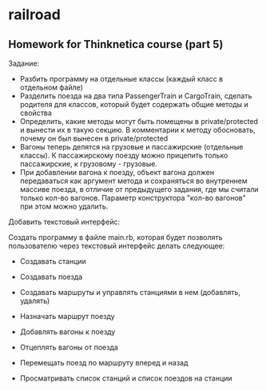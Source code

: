# railroad

## Homework for Thinknetica course (part 5) 

Задание:

 - Разбить программу на отдельные классы (каждый класс в отдельном файле)
 - Разделить поезда на два типа PassengerTrain и CargoTrain, сделать родителя для классов, который будет содержать общие методы и свойства
 - Определить, какие методы могут быть помещены в private/protected и вынести их в такую секцию. В комментарии к методу обосновать, почему он был вынесен в private/protected
 - Вагоны теперь делятся на грузовые и пассажирские (отдельные классы). К пассажирскому поезду можно прицепить только пассажирские, к грузовому - грузовые. 
 - При добавлении вагона к поезду, объект вагона должен передаваться как аргумент метода и сохраняться во внутреннем массиве поезда, в отличие от предыдущего задания, где мы считали только кол-во вагонов. Параметр конструктора "кол-во вагонов" при этом можно удалить.


Добавить текстовый интерфейс:

Создать программу в файле main.rb, которая будет позволять пользователю через текстовый интерфейс делать следующее:

  - Создавать станции
     
  - Создавать поезда
     
  - Создавать маршруты и управлять станциями в нем (добавлять, удалять)
     
  - Назначать маршрут поезду
     
  - Добавлять вагоны к поезду
     
  - Отцеплять вагоны от поезда
     
  - Перемещать поезд по маршруту вперед и назад
     
  - Просматривать список станций и список поездов на станции
     
